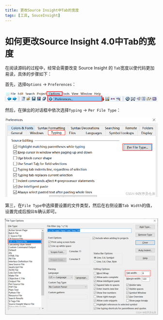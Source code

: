 ```yaml
---
title: 更改Source Insight中Tab的宽度
tags: [工具, SouceInsight]
---
```


# 如何更改Source Insight 4.0中Tab的宽度

在阅读源码的过程中，经常会需要改变 Source Insight 的 `Tab`宽度以使代码更加易读，具体的步骤如下：

首先，选择`Options` -> `Preferences`：

![img](更改SI4.0中Tab的宽度.assets/watermark,type_d3F5LXplbmhlaQ,shadow_50,text_Q1NETiBA56iL5bqP5ZGY5LuT5bqT,size_20,color_FFFFFF,t_70,g_se,x_16.png)

然后，在弹出的对话框中依次选择`Typing` -> `Per File Type`：

![img](更改SI4.0中Tab的宽度.assets/watermark,type_d3F5LXplbmhlaQ,shadow_50,text_Q1NETiBA56iL5bqP5ZGY5LuT5bqT,size_20,color_FFFFFF,t_70,g_se,x_16-165968726416438.png)

第三，在`File Type`中选择要设置的文件类型，然后在右侧设置`Tab Width`的值，设置完成后按`回车`确认即可。

![img](更改SI4.0中Tab的宽度.assets/watermark,type_d3F5LXplbmhlaQ,shadow_50,text_Q1NETiBA56iL5bqP5ZGY5LuT5bqT,size_20,color_FFFFFF,t_70,g_se,x_16-165968728603641.png)
